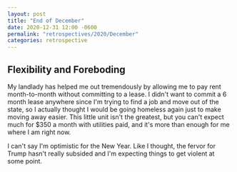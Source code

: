```yaml
---
layout: post
title: "End of December"
date: 2020-12-31 12:00 -0600
permalink: "retrospectives/2020/December"
categories: retrospective
---
```


## Flexibility and Foreboding

My landlady has helped me out tremendously by allowing me to pay rent month-to-month without committing to a lease. I didn't want to commit a 6 month lease anywhere since I'm trying to find a job and move out of the state, so I actually thought I would be going homeless again just to make moving away easier. This little unit isn't the greatest, but you can't expect much for $350 a month with utilities paid, and it's more than enough for me where I am right now.

I can't say I'm optimistic for the New Year. Like I thought, the fervor for Trump hasn't really subsided and I'm expecting things to get violent at some point.